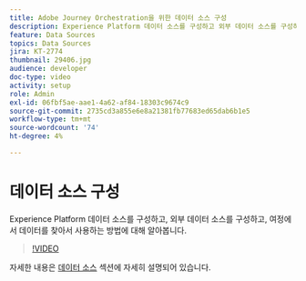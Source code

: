 ```yaml
---
title: Adobe Journey Orchestration을 위한 데이터 소스 구성
description: Experience Platform 데이터 소스를 구성하고 외부 데이터 소스를 구성하고 여정에서 데이터를 찾아서 사용하는 방법에 대해 알아봅니다.
feature: Data Sources
topics: Data Sources
jira: KT-2774
thumbnail: 29406.jpg
audience: developer
doc-type: video
activity: setup
role: Admin
exl-id: 06fbf5ae-aae1-4a62-af84-18303c9674c9
source-git-commit: 2735cd3a855e6e8a21381fb77683ed65dab6b1e5
workflow-type: tm+mt
source-wordcount: '74'
ht-degree: 4%

---
```


# 데이터 소스 구성

Experience Platform 데이터 소스를 구성하고, 외부 데이터 소스를 구성하고, 여정에서 데이터를 찾아서 사용하는 방법에 대해 알아봅니다.

>[!VIDEO](https://video.tv.adobe.com/v/29406?quality=12&learn=on)

자세한 내용은 [데이터 소스](https://experienceleague.adobe.com/docs/journeys/using/data-source-journeys/about-data-sources.html?lang=en) 섹션에 자세히 설명되어 있습니다.
